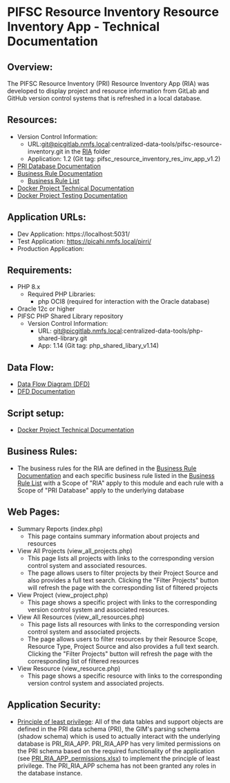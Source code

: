 # PIFSC Resource Inventory Resource Inventory App - Technical Documentation

## Overview:
The PIFSC Resource Inventory (PRI) Resource Inventory App (RIA) was developed to display project and resource information from GitLab and GitHub version control systems that is refreshed in a local database.

## Resources:
-   Version Control Information:
    -   URL:git@picgitlab.nmfs.local:centralized-data-tools/pifsc-resource-inventory.git in the [RIA](../) folder
    -   Application: 1.2 (Git tag: pifsc_resource_inventory_res_inv_app_v1.2)
-   [PRI Database Documentation](../../docs/PIFSC%20Resource%20Inventory%20Database%20Documentation.md)
-   [Business Rule Documentation](../../docs/PIFSC%20Resource%20Inventory%20-%20Business%20Rule%20Documentation.md)
    -   [Business Rule List](../../docs/PRI%20Business%20Rule%20List.xlsx)
-   [Docker Project Technical Documentation](../../docs/PIFSC%20Resource%20Inventory%20Docker%20App%20-%20Technical%20Documentation.md)
-   [Docker Project Testing Documentation](../../docs/PIFSC%20Resource%20Inventory%20Docker%20App%20Testing%20Documentation.md)

## Application URLs:
-   Dev Application: https://localhost:5031/
-   Test Application: https://picahi.nmfs.local/pirri/
-   Production Application: <TBD>

## Requirements:
-   PHP 8.x
    -   Required PHP Libraries:
        -   php OCI8 (required for interaction with the Oracle database)
-   Oracle 12c or higher
-   PIFSC PHP Shared Library repository
    -   Version Control Information:
        -   URL: git@picgitlab.nmfs.local:centralized-data-tools/php-shared-library.git
        -   App: 1.14 (Git tag: php_shared_libary_v1.14)

## Data Flow:
-   [Data Flow Diagram (DFD)](../../docs/DFD/PRI_DFD.drawio.png)
-   [DFD Documentation](../../docs/DFD/PIFSC%20Resource%20Inventory%20Data%20Flow%20Diagram%20Documentation.md)

## Script setup:
-   [Docker Project Technical Documentation](../../docs/PIFSC%20Resource%20Inventory%20Docker%20App%20-%20Technical%20Documentation.md)

## Business Rules:
-   The business rules for the RIA are defined in the [Business Rule Documentation](../../docs/PIFSC%20Resource%20Inventory%20-%20Business%20Rule%20Documentation.md) and each specific business rule listed in the [Business Rule List](../../docs/PRI%20Business%20Rule%20List.xlsx) with a Scope of "RIA" apply to this module and each rule with a Scope of "PRI Database" apply to the underlying database

## Web Pages:
-   Summary Reports (index.php)
    -   This page contains summary information about projects and resources
-   View All Projects (view_all_projects.php)
    -   This page lists all projects with links to the corresponding version control system and associated resources.  
    -   The page allows users to filter projects by their Project Source and also provides a full text search.  Clicking the "Filter Projects" button will refresh the page with the corresponding list of filtered projects
-   View Project (view_project.php)
    -   This page shows a specific project with links to the corresponding version control system and associated resources.
-   View All Resources (view_all_resources.php)
    -   This page lists all resources with links to the corresponding version control system and associated projects.  
    -   The page allows users to filter resources by their Resource Scope, Resource Type, Project Source and also provides a full text search.  Clicking the "Filter Projects" button will refresh the page with the corresponding list of filtered resources
-   View Resource (view_resource.php)
    -   This page shows a specific resource with links to the corresponding version control system and associated projects.

## Application Security:
-   [Principle of least privilege](https://docs.google.com/document/d/15qW2pDHM8bebmNJ76AfC-SgICKQPGmKSiUkXbrZ7OVQ/edit?usp=sharing): All of the data tables and support objects are defined in the PRI data schema (PRI), the GIM's parsing schema (shadow schema) which is used to actually interact with the underlying database is PRI_RIA_APP. PRI_RIA_APP has very limited permissions on the PRI schema based on the required functionality of the application (see [PRI_RIA_APP_permissions.xlsx](./PRI_RIA_APP_permissions.xlsx)) to implement the principle of least privilege. The PRI_RIA_APP schema has not been granted any roles in the database instance.
